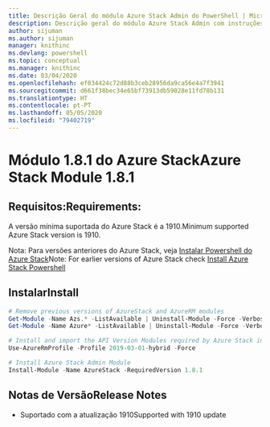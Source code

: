```yaml
---
title: Descrição Geral do módulo Azure Stack Admin do PowerShell | Microsoft Docs
description: Descrição geral do módulo Azure Stack Admin com instruções para instalação e configuração.
author: sijuman
ms.author: sijuman
manager: knithinc
ms.devlang: powershell
ms.topic: conceptual
ms.manager: knithinc
ms.date: 03/04/2020
ms.openlocfilehash: ef034424c72d88b3ceb28956da9ca56e4a7f3941
ms.sourcegitcommit: d661f38bec34e65bf73913db59028e11fd78b131
ms.translationtype: HT
ms.contentlocale: pt-PT
ms.lasthandoff: 05/05/2020
ms.locfileid: "79402719"
---
```

# <a name="azure-stack-module-181"></a><span data-ttu-id="66895-103">Módulo 1.8.1 do Azure Stack</span><span class="sxs-lookup"><span data-stu-id="66895-103">Azure Stack Module 1.8.1</span></span>

## <a name="requirements"></a><span data-ttu-id="66895-104">Requisitos:</span><span class="sxs-lookup"><span data-stu-id="66895-104">Requirements:</span></span>

<span data-ttu-id="66895-105">A versão mínima suportada do Azure Stack é a 1910.</span><span class="sxs-lookup"><span data-stu-id="66895-105">Minimum supported Azure Stack version is 1910.</span></span>

<span data-ttu-id="66895-106">Nota: Para versões anteriores do Azure Stack, veja [Instalar Powershell do Azure Stack](https://docs.microsoft.com/azure/azure-stack/azure-stack-powershell-install#install-azure-stack-powershell)</span><span class="sxs-lookup"><span data-stu-id="66895-106">Note: For earlier versions of Azure Stack check [Install Azure Stack Powershell](https://docs.microsoft.com/azure/azure-stack/azure-stack-powershell-install#install-azure-stack-powershell)</span></span>

## <a name="install"></a><span data-ttu-id="66895-107">Instalar</span><span class="sxs-lookup"><span data-stu-id="66895-107">Install</span></span>

```powershell
# Remove previous versions of AzureStack and AzureRM modules
Get-Module -Name Azs.* -ListAvailable | Uninstall-Module -Force -Verbose
Get-Module -Name Azure* -ListAvailable | Uninstall-Module -Force -Verbose

# Install and import the API Version Modules required by Azure Stack into the current PowerShell session.
Use-AzureRmProfile -Profile 2019-03-01-hybrid -Force

# Install Azure Stack Admin Module
Install-Module -Name AzureStack -RequiredVersion 1.8.1
```

## <a name="release-notes"></a><span data-ttu-id="66895-108">Notas de Versão</span><span class="sxs-lookup"><span data-stu-id="66895-108">Release Notes</span></span>

* <span data-ttu-id="66895-109">Suportado com a atualização 1910</span><span class="sxs-lookup"><span data-stu-id="66895-109">Supported with 1910 update</span></span>
